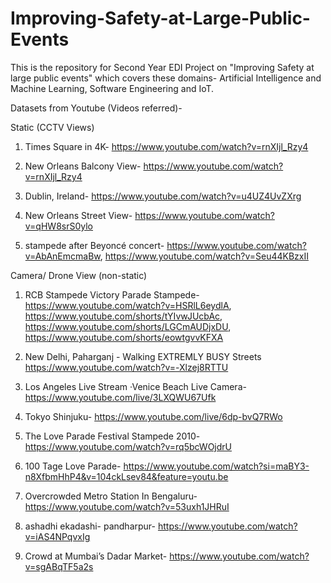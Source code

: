 # Improving-Safety-at-Large-Public-Events

This is the repository for Second Year EDI Project on "Improving Safety at large public events" which covers these domains- Artificial Intelligence and Machine Learning, Software Engineering and IoT.

Datasets from Youtube (Videos referred)-

Static (CCTV Views)

1. Times Square in 4K- https://www.youtube.com/watch?v=rnXIjl_Rzy4

2. New Orleans Balcony View- https://www.youtube.com/watch?v=rnXIjl_Rzy4

3. Dublin, Ireland- https://www.youtube.com/watch?v=u4UZ4UvZXrg

4. New Orleans Street View- https://www.youtube.com/watch?v=qHW8srS0ylo

5. stampede after Beyoncé concert- https://www.youtube.com/watch?v=AbAnEmcmaBw, https://www.youtube.com/watch?v=Seu44KBzxII


Camera/ Drone View (non-static)

1. RCB Stampede Victory Parade Stampede- https://www.youtube.com/watch?v=HSRlL6eydlA, https://www.youtube.com/shorts/tYIvwJUcbAc, https://www.youtube.com/shorts/LGCmAUDjxDU, https://www.youtube.com/shorts/eowtgvvKFXA

2. New Delhi, Paharganj - Walking EXTREMLY BUSY Streets https://www.youtube.com/watch?v=-Xlzej8RTTU

3. Los Angeles Live Stream ·Venice Beach Live Camera- https://www.youtube.com/live/3LXQWU67Ufk

4. Tokyo Shinjuku- https://www.youtube.com/live/6dp-bvQ7RWo

5. The Love Parade Festival Stampede 2010- https://www.youtube.com/watch?v=rq5bcWOjdrU

6. 100 Tage Love Parade- https://www.youtube.com/watch?si=maBY3-n8XfbmHhP4&v=104ckLsev84&feature=youtu.be

7. Overcrowded Metro Station In Bengaluru- https://www.youtube.com/watch?v=53uxh1JHRuI

8. ashadhi ekadashi- pandharpur- https://www.youtube.com/watch?v=iAS4NPqvxIg

9. Crowd at Mumbai’s Dadar Market- https://www.youtube.com/watch?v=sgABqTF5a2s
